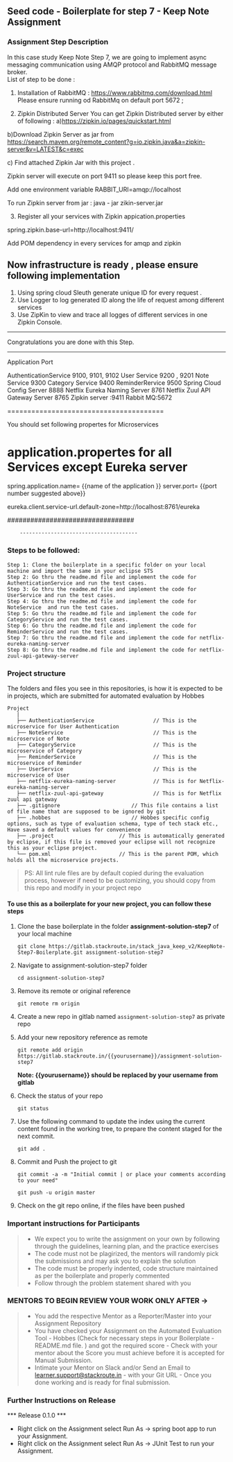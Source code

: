 ## Seed code - Boilerplate for step 7 - Keep Note Assignment

### Assignment Step Description

In this case study Keep Note Step 7, we are going to implement async  messaging communication  using AMQP protocol  and RabbitMQ message broker.  
List of step to be done :
1.  Installation of RabbitMQ :
https://www.rabbitmq.com/download.html
Please ensure running od RabbitMq on default port 5672 ;

2. Zipkin Distributed Server 
You can get Zipkin Distributed server by either of following :
a)https://zipkin.io/pages/quickstart.html

b)Download Zipkin Server as jar from   https://search.maven.org/remote_content?g=io.zipkin.java&a=zipkin-server&v=LATEST&c=exec

c) Find attached Zipkin Jar with this project . 

Zipkin server will execute on port 9411 so please keep this port free. 

Add one environment variable RABBIT_URI=amqp://localhost

To run Zipkin server from jar :  java - jar zikin-server.jar

3. Register all your services with Zipkin 
appication.properties

spring.zipkin.base-url=http://localhost:9411/

Add POM dependency in every services for amqp and zipkin 

Now infrastructure is ready , please ensure following implementation 
--------------------------------------------------
1. Using spring cloud Sleuth generate unique ID for every request .
2. Use Logger to log generated ID along the life of request among  different services 
3. Use ZipKin to view and trace all logges of different services in one Zipkin Console. 


----------------------------------------------------------------
Congratulations you are done with this Step. 

-------------------------------------------------------------------

        
 
 
 	
Application						Port
	
 AuthenticationService			9100, 9101, 9102
User Service					9200 , 9201
Note Service					9300
Category Service					9400
ReminderRervice					9500
Spring Cloud Config Server			8888
Netflix Eureka Naming Server		8761
Netflix Zuul API Gateway Server		8765
 Zipkin server :9411
 Rabbit MQ:5672
     
=======================================


You should set following propertes for Microservices


application.propertes for all Services except Eureka server 
========================
  spring.application.name= {{name of the application }} 
  server.port=  {{port number suggested above}}
  
  eureka.client.service-url.default-zone=http://localhost:8761/eureka
  
  
  
  #################################
  
  
        --------------------------------------
      
### Steps to be followed:

    Step 1: Clone the boilerplate in a specific folder on your local machine and import the same in your eclipse STS
    Step 2: Go thru the readme.md file and implement the code for AuthenticationService and run the test cases.
    Step 3: Go thru the readme.md file and implement the code for UserService and run the test cases.
    Step 4: Go thru the readme.md file and implement the code for NoteService  and run the test cases.
    Step 5: Go thru the readme.md file and implement the code for CategoryService and run the test cases.
    Step 6: Go thru the readme.md file and implement the code for ReminderService and run the test cases.
    Step 7: Go thru the readme.md file and implement the code for netflix-eureka-naming-server
    Step 8: Go thru the readme.md file and implement the code for netflix-zuul-api-gateway-server
    
    

### Project structure

The folders and files you see in this repositories, is how it is expected to be in projects, which are submitted for automated evaluation by Hobbes

    Project
	   |
	   ├── AuthenticationService                   // This is the microservice for User Authentication
	   ├── NoteService                             // This is the microservice of Note   
	   ├── CategoryService                         // This is the microservice of Category   
	   ├── ReminderService                         // This is the microservice of Reminder   
	   ├── UserService                             // This is the microservice of User   
       ├── netflix-eureka-naming-server            // This is for Netflix-eureka-naming-server   
       ├── netflix-zuul-api-gateway                // This is for Netflix zuul api gateway
       ├── .gitignore			            // This file contains a list of file name that are supposed to be ignored by git 
       ├── .hobbes   			            // Hobbes specific config options, such as type of evaluation schema, type of tech stack etc., Have saved a default values for convenience
       ├── .project			            // This is automatically generated by eclipse, if this file is removed your eclipse will not recognize this as your eclipse project. 
       └── pom.xml 			            // This is the parent POM, which holds all the microservice projects.
    
> PS: All lint rule files are by default copied during the evaluation process, however if need to be customizing, you should copy from this repo and modify in your project repo


#### To use this as a boilerplate for your new project, you can follow these steps

1. Clone the base boilerplate in the folder **assignment-solution-step7** of your local machine
     
    `git clone https://gitlab.stackroute.in/stack_java_keep_v2/KeepNote-Step7-Boilerplate.git assignment-solution-step7`

2. Navigate to assignment-solution-step7 folder

    `cd assignment-solution-step7`

3. Remove its remote or original reference

     `git remote rm origin`

4. Create a new repo in gitlab named `assignment-solution-step7` as private repo

5. Add your new repository reference as remote

     `git remote add origin https://gitlab.stackroute.in/{{yourusername}}/assignment-solution-step7`

     **Note: {{yourusername}} should be replaced by your username from gitlab**

5. Check the status of your repo 
     
     `git status`            

6. Use the following command to update the index using the current content found in the working tree, to prepare the content staged for the next commit.

     `git add .`
 
7. Commit and Push the project to git

     `git commit -a -m "Initial commit | or place your comments according to your need"`

     `git push -u origin master`

8. Check on the git repo online, if the files have been pushed

### Important instructions for Participants
> - We expect you to write the assignment on your own by following through the guidelines, learning plan, and the practice exercises
> - The code must not be plagirized, the mentors will randomly pick the submissions and may ask you to explain the solution
> - The code must be properly indented, code structure maintained as per the boilerplate and properly commented
> - Follow through the problem statement shared with you

### MENTORS TO BEGIN REVIEW YOUR WORK ONLY AFTER ->
> - You add the respective Mentor as a Reporter/Master into your Assignment Repository
> - You have checked your Assignment on the Automated Evaluation Tool - Hobbes (Check for necessary steps in your Boilerplate - README.md file. ) and got the required score - Check with your mentor about the Score you must achieve before it is accepted for Manual Submission.
> - Intimate your Mentor on Slack and/or Send an Email to learner.support@stackroute.in - with your Git URL - Once you done working and is ready for final submission.


### Further Instructions on Release

*** Release 0.1.0 ***

- Right click on the Assignment select Run As -> spring boot app to run your Assignment.
- Right click on the Assignment select Run As -> JUnit Test to run your Assignment.
